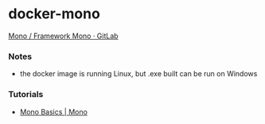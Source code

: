 docker-mono
===========
[Mono / Framework Mono · GitLab](https://gitlab.winehq.org/mono/mono)

### Notes
- the docker image is running Linux, but .exe built can be run on Windows

### Tutorials
- [Mono Basics | Mono](https://www.mono-project.com/docs/getting-started/mono-basics/)
